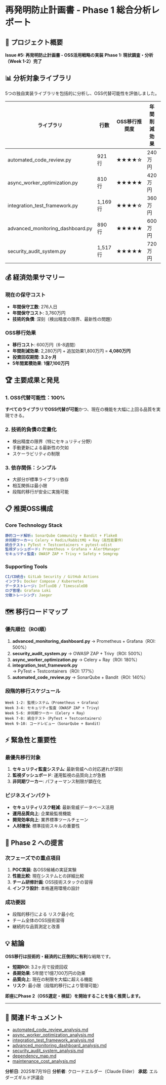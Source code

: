 # 再発明防止計画書 - Phase 1 総合分析レポート

## 🎯 プロジェクト概要

**Issue #5: 再発明防止計画書 - OSS活用戦略の実装**
**Phase 1: 現状調査・分析（Week 1-2）完了**

## 📊 分析対象ライブラリ

5つの独自実装ライブラリを包括的に分析し、OSS代替可能性を評価しました。

| ライブラリ | 行数 | OSS移行推奨度 | 年間削減効果 | 主要代替案 |
|-----------|------|-------------|------------|-----------|
| automated_code_review.py | 921行 | ★★★★☆ | 240万円 | SonarQube + Bandit |
| async_worker_optimization.py | 810行 | ★★★★★ | 420万円 | Celery + Ray |
| integration_test_framework.py | 1,169行 | ★★★★☆ | 360万円 | PyTest + Testcontainers |
| advanced_monitoring_dashboard.py | 890行 | ★★★★★ | 600万円 | Prometheus + Grafana |
| security_audit_system.py | 1,517行 | ★★★★★ | 720万円 | OWASP ZAP + Trivy |

## 💰 経済効果サマリー

### 現在の保守コスト
- **年間保守工数**: 276人日
- **年間保守コスト**: 3,760万円
- **技術的負債**: 深刻（検出精度の限界、最新性の問題）

### OSS移行効果
- **移行コスト**: 600万円（6-8週間）
- **年間削減効果**: 2,280万円 + 追加効果1,800万円 = **4,080万円**
- **投資回収期間**: **3.2ヶ月**
- **5年間累積効果**: **1億7,100万円**

## 🏆 主要成果と発見

### 1. OSS代替可能性：100%
**すべてのライブラリでOSS代替が可能**かつ、現在の機能を大幅に上回る品質を実現できる。

### 2. 技術的負債の定量化
- 検出精度の限界（特にセキュリティ分野）
- 手動更新による最新性の欠如
- スケーラビリティの制限

### 3. 依存関係：シンプル
- 大部分が標準ライブラリ依存
- 相互関係は最小限
- 段階的移行が安全に実施可能

## 📋 推奨OSS構成

### Core Technology Stack
```yaml
静的コード解析: SonarQube Community + Bandit + Flake8
非同期ワーカー: Celery + Redis/RabbitMQ + Ray（高性能要件）
統合テスト: PyTest + Testcontainers + pytest-xdist
監視ダッシュボード: Prometheus + Grafana + AlertManager
セキュリティ監査: OWASP ZAP + Trivy + Safety + Semgrep
```

### Supporting Tools
```yaml
CI/CD統合: GitLab Security / GitHub Actions
インフラ: Docker Compose / Kubernetes
データストレージ: InfluxDB / TimescaleDB
ログ管理: Grafana Loki
分散トレーシング: Jaeger
```

## 🗺️ 移行ロードマップ

### 優先順位（ROI順）
1. **advanced_monitoring_dashboard.py** → Prometheus + Grafana（ROI: 500%）
2. **security_audit_system.py** → OWASP ZAP + Trivy（ROI: 500%）
3. **async_worker_optimization.py** → Celery + Ray（ROI: 180%）
4. **integration_test_framework.py** → PyTest + Testcontainers（ROI: 177%）
5. **automated_code_review.py** → SonarQube + Bandit（ROI: 140%）

### 段階的移行スケジュール
```
Week 1-2: 監視システム（Prometheus + Grafana）
Week 3-4: セキュリティ監査（OWASP ZAP + Trivy）
Week 5-6: 非同期ワーカー（Celery + Ray）
Week 7-8: 統合テスト（PyTest + Testcontainers）
Week 9-10: コードレビュー（SonarQube + Bandit）
```

## ⚡ 緊急性と重要性

### 最優先移行対象
1. **セキュリティ監査システム**: 最新脅威への対応遅れが深刻
2. **監視ダッシュボード**: 運用監視の品質向上が急務
3. **非同期ワーカー**: パフォーマンス制限が顕在化

### ビジネスインパクト
- **セキュリティリスク軽減**: 最新脅威データベース活用
- **運用品質向上**: 企業級監視機能
- **開発効率向上**: 業界標準ツールチェーン
- **人材確保**: 標準技術スキルの重要性

## 🎯 Phase 2 への提言

### 次フェーズでの重点項目
1. **POC実装**: 各OSS候補の実証実験
2. **性能比較**: 現在システムとの詳細比較
3. **チーム研修計画**: OSS技術スタックの習得
4. **インフラ設計**: 本格運用環境の設計

### 成功要因
- 段階的移行による リスク最小化
- チーム全体のOSS技術習得
- 継続的な品質測定と改善

## 💡 結論

**OSS移行は技術的・経済的に圧倒的に有利**な戦略です。

- **短期ROI**: 3.2ヶ月で投資回収
- **長期効果**: 5年間で1億7,100万円の効果
- **品質向上**: 現在の制限を大幅に超える機能
- **リスク**: 最小限（段階的移行により管理可能）

**即座にPhase 2（OSS選定・検証）を開始することを強く推奨します。**

---

## 📁 関連ドキュメント

- [automated_code_review_analysis.md](./automated_code_review_analysis.md)
- [async_worker_optimization_analysis.md](./async_worker_optimization_analysis.md)
- [integration_test_framework_analysis.md](./integration_test_framework_analysis.md)
- [advanced_monitoring_dashboard_analysis.md](./advanced_monitoring_dashboard_analysis.md)
- [security_audit_system_analysis.md](./security_audit_system_analysis.md)
- [dependency_map.md](./dependency_map.md)
- [maintenance_cost_analysis.md](./maintenance_cost_analysis.md)

**分析日**: 2025年7月19日
**分析者**: クロードエルダー（Claude Elder）
**承認**: エルダーズギルド評議会
